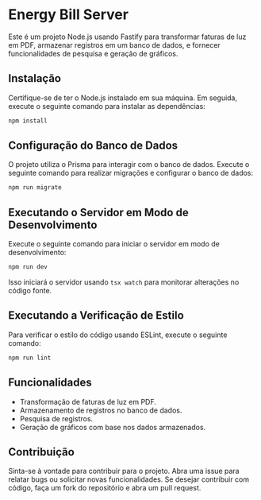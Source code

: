# Energy Bill Server

Este é um projeto Node.js usando Fastify para transformar faturas de luz em PDF, armazenar registros em um banco de dados, e fornecer funcionalidades de pesquisa e geração de gráficos.

## Instalação

Certifique-se de ter o Node.js instalado em sua máquina. Em seguida, execute o seguinte comando para instalar as dependências:

```bash
npm install
```

## Configuração do Banco de Dados

O projeto utiliza o Prisma para interagir com o banco de dados. Execute o seguinte comando para realizar migrações e configurar o banco de dados:

```bash
npm run migrate
```

## Executando o Servidor em Modo de Desenvolvimento

Execute o seguinte comando para iniciar o servidor em modo de desenvolvimento:

```bash
npm run dev
```

Isso iniciará o servidor usando `tsx watch` para monitorar alterações no código fonte.

## Executando a Verificação de Estilo

Para verificar o estilo do código usando ESLint, execute o seguinte comando:

```bash
npm run lint
```

## Funcionalidades

- Transformação de faturas de luz em PDF.
- Armazenamento de registros no banco de dados.
- Pesquisa de registros.
- Geração de gráficos com base nos dados armazenados.

## Contribuição

Sinta-se à vontade para contribuir para o projeto. Abra uma issue para relatar bugs ou solicitar novas funcionalidades. Se desejar contribuir com código, faça um fork do repositório e abra um pull request.
